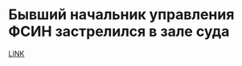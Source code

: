 # Бывший начальник управления ФСИН застрелился в зале суда



[LINK](https://varlamov.ru/3789025.html)